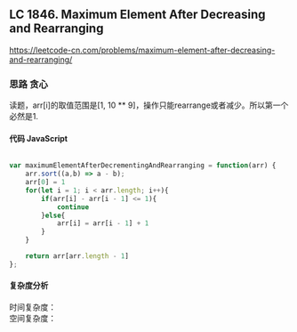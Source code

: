 ## LC 1846. Maximum Element After Decreasing and Rearranging

https://leetcode-cn.com/problems/maximum-element-after-decreasing-and-rearranging/
### 思路 贪心
读题，arr[i]的取值范围是[1, 10 ** 9]，操作只能rearrange或者减少。所以第一个必然是1.

#### 代码 JavaScript

```JavaScript

var maximumElementAfterDecrementingAndRearranging = function(arr) {
    arr.sort((a,b) => a - b);
    arr[0] = 1
    for(let i = 1; i < arr.length; i++){
        if(arr[i] - arr[i - 1] <= 1){
            continue
        }else{
            arr[i] = arr[i - 1] + 1
        }
    }

    return arr[arr.length - 1]
};
```

#### 复杂度分析
时间复杂度： </br>
空间复杂度：